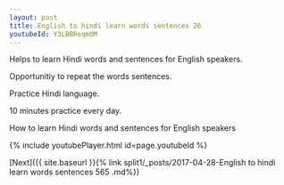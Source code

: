 ```yaml
---
layout: post
title: English to hindi learn words sentences 26 
youtubeId: Y3LBBReqm0M
---
```

 
 
Helps to learn Hindi words and sentences for English speakers.

Opportunitiy to repeat the words sentences. 

Practice Hindi language. 
 
10 minutes practice every day. 
 
How to learn Hindi words and sentences for English speakers 
 
{% include youtubePlayer.html id=page.youtubeId %}
 
 
[Next]({{ site.baseurl }}{% link  split1/_posts/2017-04-28-English to hindi learn words sentences 565 .md%})
 
